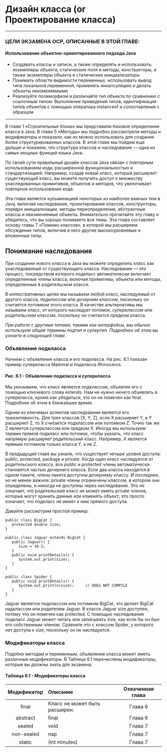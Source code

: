 # Дизайн класса (or Проектирование класса)

---

### ЦЕЛИ ЭКЗАМЕНА OCP, ОПИСАННЫЕ В ЭТОЙ ГЛАВЕ:

#### Использование объектно-ориентированного подхода Java

+ Создавать классы и записи, а также определять и использовать: экземпляры объекта, статические поля и методы,
  конструкторы, а также экземпляры объекта и статические инициализаторы
+ Понимать области видимости переменных, использовать вывод типа локальной переменной, применять инкапсуляцию и делать 
  объекты неизменяемыми
+ Реализуйте полиморфизм и различайте тип объекта по сравнению с ссылочным типом. Выполнение приведения типов, 
   идентификация типов объектов с помощью оператора instanceof и сопоставления с образцом

---

В главе 1 «Строительные блоки» мы представили базовое определение класса в Java. В главе 5 «Методы» мы подробно 
рассмотрели методы и модификаторы и показали, как их можно использовать для создания более структурированных классов. 
В этой главе мы пойдем еще дальше и покажем, что структура классов и наследование — одна из самых мощных функций языка 
Java.

По своей сути правильный дизайн классов Java связан с повторным использованием кода, расширенной функциональностью и 
стандартизацией. Например, создав новый класс, который расширяет существующий класс, вы можете получить доступ к 
множеству унаследованных примитивов, объектов и методов, что увеличивает повторное использование кода.

Эта глава является кульминацией некоторых из наиболее важных тем в Java, включая наследование, проектирование классов, 
конструкторы, порядок инициализации, методы переопределения, абстрактные классы и неизменяемые объекты. Внимательно 
прочитайте эту главу и убедитесь, что вы хорошо понимаете все темы. Эта глава составляет основу главы 7 
«Помимо классов», в которой мы расширяем обсуждение типов, включив в него другие высокоуровневые и вложенные типы.

## Понимание наследования

При создании нового класса в Java вы можете определить класс как унаследованный от существующего класса. 
Наследование — это процесс, посредством которого подкласс автоматически включает определенные члены класса, включая 
примитивы, объекты или методы, определенные в родительском классе.

В иллюстративных целях мы называем любой класс, наследуемый от другого класса, _подклассом_ или _дочерним классом_, 
поскольку он считается потомком этого класса. В качестве альтернативы мы называем класс, от которого наследует потомок, 
_суперклассом_ или _родительским_ классом, поскольку он считается предком класса.

_При работе с другими типами, такими как интерфейсы, мы обычно используем общие термины подтип и супертип. Подробнее об 
этом вы узнаете в следующей главе._

### Объявление подкласса

Начнем с объявления класса и его подкласса. На рис. 6.1 показан пример суперкласса Mammal и подкласса Rhinoceros.

#### Рис. 6.1 - Объявление подкласса и суперкласса


Мы указываем, что класс является подклассом, объявляя его с помощью ключевого слова extends. Нам не нужно ничего 
объявлять в суперклассе, кроме как убедиться, что он не помечен как final. Подробнее об этом в ближайшее время.

Одним из ключевых аспектов наследования является его транзитивность. Для трех классов [X, Y, Z], если X расширяет Y, а 
Y расширяет Z, то X считается подклассом или потомком Z. Точно так же Z является суперклассом или предком X. 
Иногда мы используем термин прямой подкласс или потомок, чтобы указать, что класс напрямую расширяет родительский класс.
Например, X является прямым потомком только класса Y, а не Z.

В предыдущей главе вы узнали, что существует четыре уровня доступа: public, protected, package и private. Когда один 
класс наследуется от родительского класса, все public и protected члены автоматически становятся частью дочернего 
класса. Если два класса находятся в одном пакете, члены пакета доступны дочернему классу. И последнее, но не менее 
важное: private члены ограничены классом, в котором они определены, и никогда не доступны через наследование. 
Это не означает, что родительский класс не может иметь private членов, которые могут хранить данные или изменять объект; 
это просто означает, что подкласс не имеет к ним прямого доступа.

Давайте рассмотрим простой пример:

```
public class BigCat {
   protected double size;
}

public class Jaguar extends BigCat {
   public Jaguar() {
      size = 10.2;
   }
   public void printDetails() {
      System.out.print(size);
   }
}

public class Spider {
   public void printDetails() {
      System.out.println(size);     // DOES NOT COMPILE
   }
}
```

Jaguar является подклассом или потомком BigCat, что делает BigCat надклассом или родителем Jaguar. В классе Jaguar 
size доступен, потому что он помечен как protected. С помощью наследования подкласс Jaguar может читать или 
записывать size, как если бы он был его собственным членом. Сравните это с классом Spider, у которого нет доступа к 
size, поскольку он не наследуется.

### Модификаторы класса

Подобно методам и переменным, объявление класса может иметь различные модификаторы. В Таблице 6.1 перечислены 
модификаторы, которые вы должны знать для экзамена.

#### Таблица 6.1 - Модификаторы класса

|    Модификатор    | Описание                       | Охваченная глава |  
|:-----------------:|:-------------------------------|:----------------:|
|       final       | Класс не может быть расширен.  |     Глава 6      |                                     
|     abstract      | final                          |     Глава 6      |                                        
|      sealed       | void                           |     Глава 7      |                                   
|    non-sealed     | nap                            |     Глава 7      |
|      static       | (int minutes)                  |     Глава 7      |






